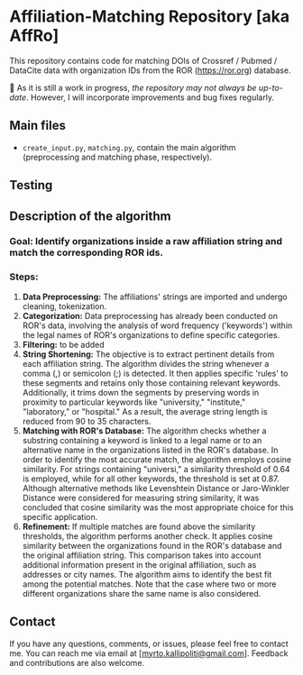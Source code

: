 # Affiliation-Matching Repository \[aka AffRo\]

This repository contains code for matching DOIs of Crossref / Pubmed / DataCite data with organization IDs from the ROR (https://ror.org) database.

🚀 As it is still a work in progress, *the repository may not always be up-to-date*. 
However, I will incorporate improvements and bug fixes regularly. 

## Main files


-  `create_input.py`, `matching.py`, contain the main algorithm (preprocessing and matching phase, respectively).



##  Testing


## Description of the algorithm

### Goal: Identify organizations inside a raw affiliation string and match the corresponding ROR ids.

### Steps:

1. **Data Preprocessing:** The affiliations' strings are imported and undergo cleaning, tokenization.
2. **Categorization:** Data preprocessing has already been conducted on ROR's data, involving the analysis of word frequency ('keywords') within the legal names of ROR's organizations to define specific categories. 
4. **Filtering:** to be added
5. **String Shortening:** The objective is to extract pertinent details from each affiliation string. The algorithm divides the string whenever a comma (,) or semicolon (;) is detected. It then applies specific 'rules' to these segments and retains only those containing relevant keywords. Additionally, it trims down the segments by preserving words in proximity to particular keywords like "university," "institute," "laboratory," or "hospital." As a result, the average string length is reduced from 90 to 35 characters.
6. **Matching with ROR's Database:** The algorithm checks whether a substring containing a keyword is linked to a legal name or to an alternative name in the organizations listed in the ROR's database. In order to identify the most accurate match, the algorithm employs cosine similarity. For strings containing "universi," a similarity threshold of 0.64 is employed, while for all other keywords, the threshold is set at 0.87. Although alternative methods like Levenshtein Distance or Jaro-Winkler Distance were considered for measuring string similarity, it was concluded that cosine similarity was the most appropriate choice for this specific application.
7. **Refinement:** If multiple matches are found above the similarity thresholds, the algorithm performs another check. It applies cosine similarity between the organizations found in the ROR's database and the original affiliation string. This comparison takes into account additional information present in the original affiliation, such as addresses or city names. The algorithm aims to identify the best fit among the potential matches. Note that the case where two or more different organizations share the same name is also considered.



## Contact

If you have any questions, comments, or issues, please feel free to contact me. You can reach me via email at [myrto.kallipoliti@gmail.com]. Feedback and contributions are also welcome.

